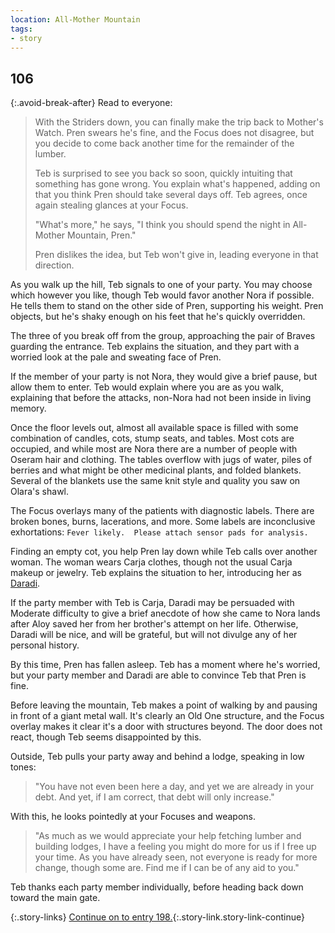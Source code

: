 ```yaml
---
location: All-Mother Mountain
tags:
- story
---
```


## 106

{:.avoid-break-after}
Read to everyone:

> With the Striders down, you can finally make the trip back to Mother's Watch.
> Pren swears he's fine, and the Focus does not disagree, but you decide to come back another time for the remainder of the lumber.
>
> Teb is surprised to see you back so soon, quickly intuiting that something has gone wrong.
> You explain what's happened, adding on that you think Pren should take several days off.
> Teb agrees, once again stealing glances at your Focus.
>
> "What's more," he says, "I think you should spend the night in All-Mother Mountain, Pren."
>
> Pren dislikes the idea, but Teb won't give in, leading everyone in that direction.

As you walk up the hill, Teb signals to one of your party.
You may choose which however you like, though Teb would favor another Nora if possible.
He tells them to stand on the other side of Pren, supporting his weight.
Pren objects, but he's shaky enough on his feet that he's quickly overridden.

The three of you break off from the group, approaching the pair of Braves guarding the entrance.
Teb explains the situation, and they part with a worried look at the pale and sweating face of Pren.

If the member of your party is not Nora, they would give a brief pause, but allow them to enter.
Teb would explain where you are as you walk, explaining that before the attacks, non-Nora had not been inside in living memory.

Once the floor levels out, almost all available space is filled with some combination of candles, cots, stump seats, and tables.
Most cots are occupied, and while most are Nora there are a number of people with Oseram hair and clothing.
The tables overflow with jugs of water, piles of berries and what might be other medicinal plants, and folded blankets.
Several of the blankets use the same knit style and quality you saw on Olara's shawl.

The Focus overlays many of the patients with diagnostic labels.
There are broken bones, burns, lacerations, and more.
Some labels are inconclusive exhortations: `Fever likely.  Please attach sensor pads for analysis.`

Finding an empty cot, you help Pren lay down while Teb calls over another woman.
The woman wears Carja clothes, though not the usual Carja makeup or jewelry.
Teb explains the situation to her, introducing her as [Daradi](https://horizon.fandom.com/wiki/Daradi).

If the party member with Teb is Carja, Daradi may be persuaded with Moderate difficulty to give a brief anecdote of how she came to Nora lands after Aloy saved her from her brother's attempt on her life.
Otherwise, Daradi will be nice, and will be grateful, but will not divulge any of her personal history.

By this time, Pren has fallen asleep.
Teb has a moment where he's worried, but your party member and Daradi are able to convince Teb that Pren is fine.

Before leaving the mountain, Teb makes a point of walking by and pausing in front of a giant metal wall.
It's clearly an Old One structure, and the Focus overlay makes it clear it's a door with structures beyond.
The door does not react, though Teb seems disappointed by this.

Outside, Teb pulls your party away and behind a lodge, speaking in low tones:

> "You have not even been here a day, and yet we are already in your debt.
> And yet, if I am correct, that debt will only increase."

With this, he looks pointedly at your Focuses and weapons.

> "As much as we would appreciate your help fetching lumber and building lodges, I have a feeling you might do more for us if I free up your time.
> As you have already seen, not everyone is ready for more change, though some are.
> Find me if I can be of any aid to you."

Teb thanks each party member individually, before heading back down toward the main gate.

{:.story-links}
[Continue on to entry 198.](198-corruptor-module.md){:.story-link.story-link-continue}
